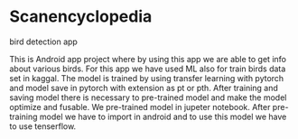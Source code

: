 # Scanencyclopedia
bird detection app

This is Android app project where by using this app we are able to get info about various birds. 
For this app we have used ML also for train birds data set in kaggal. 
The model is trained by using transfer learning with pytorch and model save in pytorch with extension as pt or pth. 
After training and saving model there is necessary to pre-trained model and make the model optimize and fusable. 
We pre-trained model in jupeter notebook. 
After pre-training model we have to import in android and to use this model we have to use tenserflow.
